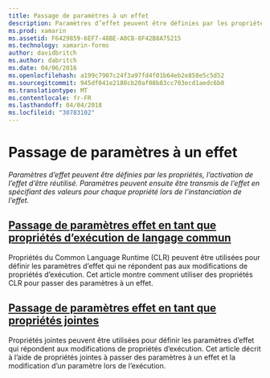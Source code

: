```yaml
---
title: Passage de paramètres à un effet
description: Paramètres d’effet peuvent être définies par les propriétés, l’activation de l’effet d’être réutilisé. Paramètres peuvent ensuite être transmis de l’effet en spécifiant des valeurs pour chaque propriété lors de l’instanciation de l’effet.
ms.prod: xamarin
ms.assetid: F6429859-6EF7-48BE-A0CB-8F42B8A75215
ms.technology: xamarin-forms
author: davidbritch
ms.author: dabritch
ms.date: 04/06/2016
ms.openlocfilehash: a199c7907c24f3a97fd4f01b64eb2e858e5c5d52
ms.sourcegitcommit: 945df041e2180cb20af08b83cc703ecd1aedc6b0
ms.translationtype: MT
ms.contentlocale: fr-FR
ms.lasthandoff: 04/04/2018
ms.locfileid: "30783102"
---
```

# <a name="passing-parameters-to-an-effect"></a>Passage de paramètres à un effet

_Paramètres d’effet peuvent être définies par les propriétés, l’activation de l’effet d’être réutilisé. Paramètres peuvent ensuite être transmis de l’effet en spécifiant des valeurs pour chaque propriété lors de l’instanciation de l’effet._

## <a name="passing-effect-parameters-as-common-language-runtime-propertiesclr-propertiesmd"></a>[Passage de paramètres effet en tant que propriétés d’exécution de langage commun](clr-properties.md)

Propriétés du Common Language Runtime (CLR) peuvent être utilisées pour définir les paramètres d’effet qui ne répondent pas aux modifications de propriétés d’exécution. Cet article montre comment utiliser des propriétés CLR pour passer des paramètres à un effet.

## <a name="passing-effect-parameters-as-attached-propertiesattached-propertiesmd"></a>[Passage de paramètres effet en tant que propriétés jointes](attached-properties.md)

Propriétés jointes peuvent être utilisées pour définir les paramètres d’effet qui répondent aux modifications de propriétés d’exécution. Cet article décrit à l’aide de propriétés jointes à passer des paramètres à un effet et la modification d’un paramètre lors de l’exécution.


